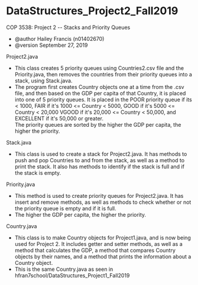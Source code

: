 # DataStructures_Project2_Fall2019
COP 3538: Project 2 -- Stacks and Priority Queues
 * @author Hailey Francis (n01402670)
 * @version September 27, 2019
 
Project2.java
 * This class creates 5 priority queues using Countries2.csv
   file and the Priority.java, then removes the countries from
  their priority queues into a stack, using Stack.java.
 * The program first creates Country objects one at a time from the .csv
   file, and then based on the GDP per capita of that Country, it is
   placed into one of 5 priority queues. It is placed in the POOR priority queue
   if its < 1000, FAIR if it's 1000 <= Country < 5000, GOOD if it's 5000 <= Country < 20,000
   VGOOD if it's 20,000 <= Country < 50,000, and EXCELLENT if it's 50,000 or greater.  
   The priority queues are sorted by the higher the GDP per capita, the higher the priority.
   
Stack.java
 * This class is used to create a stack
   for Project2.java. It has methods to push and pop
   Countries to and from the stack, as well as a method
   to print the stack. It also has methods to identify if
   the stack is full and if the stack is empty.
   
Priority.java
 * This method is used to create priority queues
   for Project2.java. It has insert and remove methods,
   as well as methods to check whether or not the priority
   queue is empty and if it is full. 
 * The higher the GDP per capita, the higher the priority.
 
 Country.java
 * This class is to make Country objects for Project1.java,
   and is now being used for Project 2. It includes getter and setter methods, 
   as well as a method that calculates the GDP, a method that compares Country
   objects by their names, and a method that prints the information
   about a Country object.
 * This is the same Country.java as seen in hfran7school/DataStructures_Project1_Fall2019
